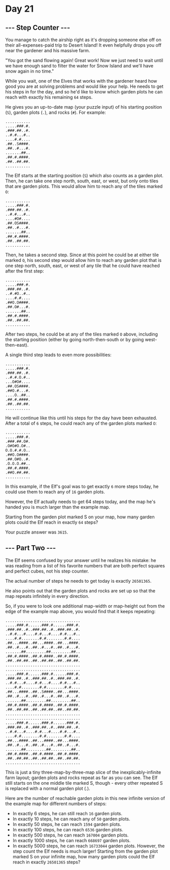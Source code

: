 # Day 21

## --- Step Counter ---

You manage to catch the airship right as it's dropping someone else off on their all-expenses-paid trip to Desert Island! It even helpfully drops you off near the gardener and his massive farm.

"You got the sand flowing again! Great work! Now we just need to wait until we have enough sand to filter the water for Snow Island and we'll have snow again in no time."

While you wait, one of the Elves that works with the gardener heard how good you are at solving problems and would like your help. He needs to get his steps in for the day, and so he'd like to know which garden plots he can reach with exactly his remaining `64` steps.

He gives you an up-to-date map (your puzzle input) of his starting position (`S`), garden plots (`.`), and rocks (`#`). For example:

```text
...........
.....###.#.
.###.##..#.
..#.#...#..
....#.#....
.##..S####.
.##..#...#.
.......##..
.##.#.####.
.##..##.##.
...........
```

The Elf starts at the starting position (`S`) which also counts as a garden plot. Then, he can take one step north, south, east, or west, but only onto tiles that are garden plots. This would allow him to reach any of the tiles marked `O`:

```text
...........
.....###.#.
.###.##..#.
..#.#...#..
....#O#....
.##.OS####.
.##..#...#.
.......##..
.##.#.####.
.##..##.##.
...........
```

Then, he takes a second step. Since at this point he could be at either tile marked `O`, his second step would allow him to reach any garden plot that is one step north, south, east, or west of any tile that he could have reached after the first step:

```text
...........
.....###.#.
.###.##..#.
..#.#O..#..
....#.#....
.##O.O####.
.##.O#...#.
.......##..
.##.#.####.
.##..##.##.
...........
```

After two steps, he could be at any of the tiles marked `O` above, including the starting position (either by going north-then-south or by going west-then-east).

A single third step leads to even more possibilities:

```text
...........
.....###.#.
.###.##..#.
..#.#.O.#..
...O#O#....
.##.OS####.
.##O.#...#.
....O..##..
.##.#.####.
.##..##.##.
...........
```

He will continue like this until his steps for the day have been exhausted. After a total of `6` steps, he could reach any of the garden plots marked `O`:

```text
...........
.....###.#.
.###.##.O#.
.O#O#O.O#..
O.O.#.#.O..
.##O.O####.
.##.O#O..#.
.O.O.O.##..
.##.#.####.
.##O.##.##.
...........
```

In this example, if the Elf's goal was to get exactly `6` more steps today, he could use them to reach any of `16` garden plots.

However, the Elf actually needs to get 64 steps today, and the map he's handed you is much larger than the example map.

Starting from the garden plot marked S on your map, how many garden plots could the Elf reach in exactly `64` steps?

Your puzzle answer was `3615`.

## --- Part Two ---

The Elf seems confused by your answer until he realizes his mistake: he was reading from a list of his favorite numbers that are both perfect squares and perfect cubes, not his step counter.

The actual number of steps he needs to get today is exactly `26501365`.

He also points out that the garden plots and rocks are set up so that the map repeats infinitely in every direction.

So, if you were to look one additional map-width or map-height out from the edge of the example map above, you would find that it keeps repeating:

```text
.................................
.....###.#......###.#......###.#.
.###.##..#..###.##..#..###.##..#.
..#.#...#....#.#...#....#.#...#..
....#.#........#.#........#.#....
.##...####..##...####..##...####.
.##..#...#..##..#...#..##..#...#.
.......##.........##.........##..
.##.#.####..##.#.####..##.#.####.
.##..##.##..##..##.##..##..##.##.
.................................
.................................
.....###.#......###.#......###.#.
.###.##..#..###.##..#..###.##..#.
..#.#...#....#.#...#....#.#...#..
....#.#........#.#........#.#....
.##...####..##..S####..##...####.
.##..#...#..##..#...#..##..#...#.
.......##.........##.........##..
.##.#.####..##.#.####..##.#.####.
.##..##.##..##..##.##..##..##.##.
.................................
.................................
.....###.#......###.#......###.#.
.###.##..#..###.##..#..###.##..#.
..#.#...#....#.#...#....#.#...#..
....#.#........#.#........#.#....
.##...####..##...####..##...####.
.##..#...#..##..#...#..##..#...#.
.......##.........##.........##..
.##.#.####..##.#.####..##.#.####.
.##..##.##..##..##.##..##..##.##.
.................................
```

This is just a tiny three-map-by-three-map slice of the inexplicably-infinite farm layout; garden plots and rocks repeat as far as you can see. The Elf still starts on the one middle tile marked S, though - every other repeated S is replaced with a normal garden plot (.).

Here are the number of reachable garden plots in this new infinite version of the example map for different numbers of steps:

- In exactly 6 steps, he can still reach `16` garden plots.
- In exactly 10 steps, he can reach any of `50` garden plots.
- In exactly 50 steps, he can reach `1594` garden plots.
- In exactly 100 steps, he can reach `6536` garden plots.
- In exactly 500 steps, he can reach `167004` garden plots.
- In exactly 1000 steps, he can reach `668697` garden plots.
- In exactly 5000 steps, he can reach `16733044` garden plots.
However, the step count the Elf needs is much larger! Starting from the garden plot marked S on your infinite map, how many garden plots could the Elf reach in exactly `26501365` steps?
